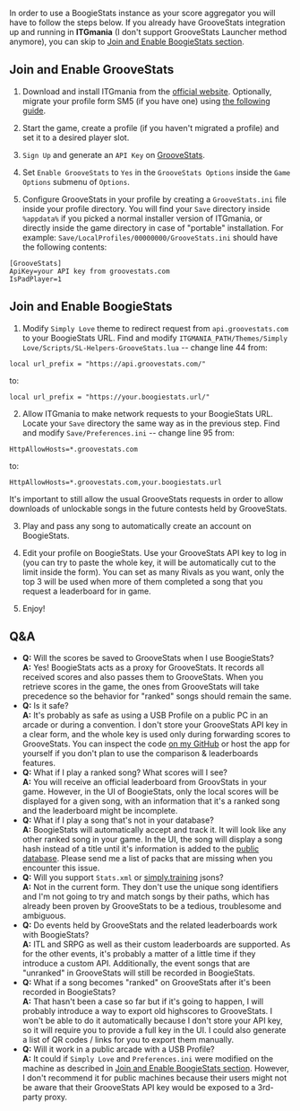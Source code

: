 In order to use a BoogieStats instance as your score aggregator you will have to follow the steps below.
If you already have GrooveStats integration up and running in **ITGmania** (I don't support GrooveStats Launcher
method anymore), you can skip to [Join and Enable BoogieStats section](#join-and-enable-boogiestats).

## Join and Enable GrooveStats

1. Download and install ITGmania from the [official website](https://www.itgmania.com/). 
  Optionally, migrate your profile form SM5 (if you have one) using [the following guide](https://github.com/itgmania/itgmania/blob/release/Docs/Userdocs/sm5_migration.md). 

2. Start the game, create a profile (if you haven't migrated a profile) and set it to a desired player slot.

3. `Sign Up` and generate an `API Key` on [GrooveStats](https://groovestats.com/).

4. Set `Enable GrooveStats` to `Yes` in the `GrooveStats Options` inside the `Game Options` submenu of `Options`.

5. Configure GrooveStats in your profile by creating a `GrooveStats.ini` file inside your profile directory.
  You will find your `Save` directory inside `%appdata%` if you picked a normal installer version of ITGmania,
  or directly inside the game directory in case of "portable" installation.
  For example: `Save/LocalProfiles/00000000/GrooveStats.ini` should have the following contents:
```
[GrooveStats]
ApiKey=your API key from groovestats.com
IsPadPlayer=1
```

## Join and Enable BoogieStats

1. Modify `Simply Love` theme to redirect request from `api.groovestats.com` to your BoogieStats URL.
  Find and modify `ITGMANIA_PATH/Themes/Simply Love/Scripts/SL-Helpers-GrooveStats.lua` -- change line 44 from:
```
local url_prefix = "https://api.groovestats.com/"
```
  to:
```
local url_prefix = "https://your.boogiestats.url/"
```

2. Allow ITGmania to make network requests to your BoogieStats URL.
 Locate your `Save` directory the same way as in the previous step.
  Find and modify `Save/Preferences.ini` -- change line 95 from:
```
HttpAllowHosts=*.groovestats.com
```
to:
```
HttpAllowHosts=*.groovestats.com,your.boogiestats.url
```
  It's important to still allow the usual GrooveStats requests in order to allow downloads of unlockable songs in the
  future contests held by GrooveStats.

3. Play and pass any song to automatically create an account on BoogieStats.

4. Edit your profile on BoogieStats.
  Use your GrooveStats API key to log in (you can try to paste the whole key, it will be automatically cut to the limit 
  inside the form). You can set as many Rivals as you want, only the top 3 will be used when more of them completed
  a song that you request a leaderboard for in game.

5. Enjoy!

## Q&A
- **Q:** Will the scores be saved to GrooveStats when I use BoogieStats?  
  **A:** Yes! BoogieStats acts as a proxy for GrooveStats.
     It records all received scores and also passes them to GrooveStats.
     When you retrieve scores in the game, the ones from GrooveStats will take precedence so the behavior for "ranked" songs should remain the same.
- **Q:** Is it safe?  
  **A:** It's probably as safe as using a USB Profile on a public PC in an arcade or during a convention. I don't store your GrooveStats API key in a clear form, and the whole key is used only during forwarding scores to GrooveStats. You can inspect the code [on my GitHub](https://github.com/florczakraf/boogie-stats) or host the app for yourself if you don't plan to use the comparison & leaderboards features.
- **Q:** What if I play a ranked song? What scores will I see?  
  **A:** You will receive an official leaderboard from GroovStats in your game.
     However, in the UI of BoogieStats, only the local scores will be displayed for a given song, with an information that it's a ranked song and the leaderboard might be incomplete.
- **Q:** What if I play a song that's not in your database?  
  **A:** BoogieStats will automatically accept and track it. It will look like any other ranked song in your game. In the UI, the song will display a song hash instead of a title until it's information is added to the [public database](https://github.com/florczakraf/stepmania-chart-db). Please send me a list of packs that are missing when you encounter this issue.
- **Q:** Will you support `Stats.xml` or [simply.training](https://simply.training) jsons?  
  **A:**  Not in the current form. They don't use the unique song identifiers and I'm not going to try and match songs by their paths, which has already been proven by GrooveStats to be a tedious, troublesome and ambiguous.
- **Q:** Do events held by GrooveStats and the related leaderboards work with BoogieStats?  
  **A:** ITL and SRPG as well as their custom leaderboards are supported. As for the other events, it's probably a matter of a little time if they introduce a custom API. Additionally, the event songs that are "unranked" in GrooveStats will still be recorded in BoogieStats.
- **Q:** What if a song becomes "ranked" on GrooveStats after it's been recorded in BoogieStats?  
  **A:** That hasn't been a case so far but if it's going to happen, I will probably introduce a way to export old highscores to GrooveStats. I won't be able to do it automatically because I don't store your API key, so it will require you to provide a full key in the UI. I could also generate a list of QR codes / links for you to export them manually.
- **Q:** Will it work in a public arcade with a USB Profile?  
  **A:** It could if `Simply Love` and `Preferences.ini` were modified on the machine as described in [Join and Enable BoogieStats section](#join-and-enable-boogiestats). However, I don't recommend it for public machines because their users might not be aware that their GrooveStats API key would be exposed to a 3rd-party proxy.